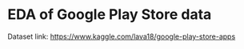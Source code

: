 # EDA of Google Play Store data

Dataset link: https://www.kaggle.com/lava18/google-play-store-apps

